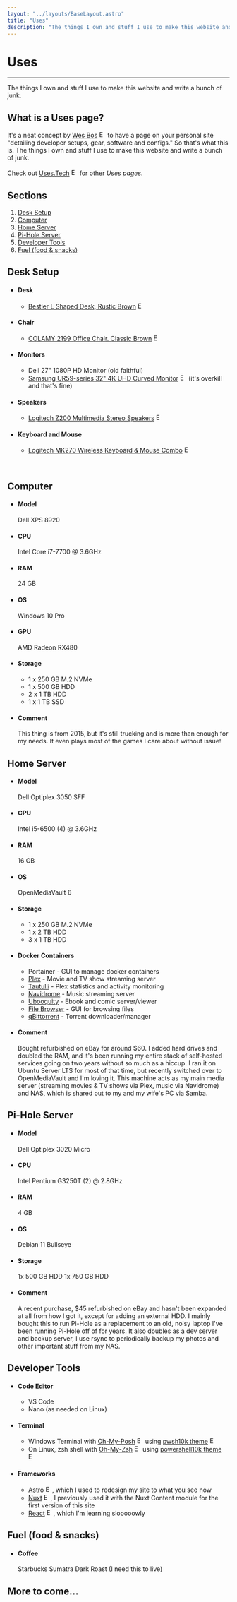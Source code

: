 ```yaml
---
layout: "../layouts/BaseLayout.astro"
title: "Uses"
description: "The things I own and stuff I use to make this website and write a bunch of junk."
---
```


<h1 class="title">Uses</h1>

<hr>

The things I own and stuff I use to make this website and write a bunch of junk.

## What is a Uses page?

It's a neat concept by <a href="https://wesbos.com" target="_blank">Wes Bos</a> <img class="ext" src="/img/assets/external.svg" alt="External Link" height="15px" width="15px"> to have a page on your personal site "detailing developer setups, gear, software and configs." So that's what this is. The things I own and stuff I use to make this website and write a bunch of junk.
<br><br>
Check out <a href="https://uses.tech" target="_blank">Uses.Tech</a> <img class="ext" src="/img/assets/external.svg" alt="External Link" height="15px" width="15px"> for other <em>Uses pages</em>.

## Sections

1. [Desk Setup](#desk)
2. [Computer](#pc)
3. [Home Server](#server)
4. [Pi-Hole Server](#pihole)
5. [Developer Tools](#tools)
6. [Fuel (food & snacks)](#fuel)

<div id='desk' />

## Desk Setup

- #### Desk

  - <a href="https://www.amazon.com/gp/product/B08Q89X9R2" target="_blank">Bestier L Shaped Desk, Rustic Brown</a> <img class="ext" src="/img/assets/external.svg" alt="External Link" height="15px" width="15px">

- #### Chair

  - <a href="https://www.amazon.com/gp/product/B09YV46WG7" target="_blank">COLAMY 2199 Office Chair, Classic Brown</a> <img class="ext" src="/img/assets/external.svg" alt="External Link" height="15px" width="15px">

- #### Monitors

  - Dell 27" 1080P HD Monitor (old faithful)
  - <a href="https://www.amazon.com/gp/product/B07L9G1BFX" target="_blank">Samsung UR59-series 32" 4K UHD Curved Monitor</a> <img class="ext" src="/img/assets/external.svg" alt="External Link" height="15px" width="15px"> (it's overkill and that's fine)

- #### Speakers

  - <a href="https://www.amazon.com/gp/product/B00EZ9XKCM" target="_blank">Logitech Z200 Multimedia Stereo Speakers</a> <img class="ext" src="/img/assets/external.svg" alt="External Link" height="15px" width="15px">

- #### Keyboard and Mouse
  - <a href="https://www.amazon.com/gp/product/B00BP5KOPA" target="_blank">Logitech MK270 Wireless Keyboard & Mouse Combo</a> <img class="ext" src="/img/assets/external.svg" alt="External Link" height="15px" width="15px">

<br>

<div id='pc' />

## Computer

- #### Model

  Dell XPS 8920

- #### CPU

  Intel Core i7-7700 @ 3.6GHz

- #### RAM

  24 GB

- #### OS

  Windows 10 Pro

- #### GPU

  AMD Radeon RX480

- #### Storage

  - 1 x 250 GB M.2 NVMe
  - 1 x 500 GB HDD
  - 2 x 1 TB HDD
  - 1 x 1 TB SSD

- #### Comment

  This thing is from 2015, but it's still trucking and is more than enough for my needs. It even plays most of the games I care about without issue!

<div id='server' />

## Home Server

- #### Model

  Dell Optiplex 3050 SFF

- #### CPU

  Intel i5-6500 (4) @ 3.6GHz

- #### RAM

  16 GB

- #### OS

  OpenMediaVault 6

- #### Storage

  - 1 x 250 GB M.2 NVMe
  - 1 x 2 TB HDD
  - 3 x 1 TB HDD

- #### Docker Containers

  - Portainer - GUI to manage docker containers
  - <a href="https://hub.docker.com/r/linuxserver/plex" target="_blank" rel="noreferrer noopener">Plex</a> - Movie and TV show streaming server
  - <a href="https://hub.docker.com/r/linuxserver/tautulli" target="_blank" rel="noreferrer noopener">Tautulli</a> - Plex statistics and activity monitoring
  - <a href="https://hub.docker.com/r/deluan/navidrome" target="_blank" rel="noreferrer noopener">Navidrome</a> - Music streaming server
  - <a href="https://hub.docker.com/r/linuxserver/ubooquity" target="_blank" rel="noreferrer noopener">Ubooquity</a> - Ebook and comic server/viewer
  - <a href="https://hub.docker.com/r/filebrowser/filebrowser" target="_blank" rel="noreferrer noopener">File Browser</a> - GUI for browsing files
  - <a href="https://hub.docker.com/r/linuxserver/qbittorrent" target="_blank" rel="noreferrer noopener">qBittorrent</a> - Torrent downloader/manager

- #### Comment
  Bought refurbished on eBay for around $60. I added hard drives and doubled the RAM, and it's been running my entire stack of self-hosted services going on two years without so much as a hiccup. I ran it on Ubuntu Server LTS for most of that time, but recently switched over to OpenMediaVault and I'm loving it. This machine acts as my main media server (streaming movies & TV shows via Plex, music via Navidrome) and NAS, which is shared out to my and my wife's PC via Samba.

<div id='pihole' />

## Pi-Hole Server

- #### Model

  Dell Optiplex 3020 Micro

- #### CPU

  Intel Pentium G3250T (2) @ 2.8GHz

- #### RAM

  4 GB

- #### OS

  Debian 11 Bullseye

- #### Storage

  1x 500 GB HDD
  1x 750 GB HDD

- #### Comment
  A recent purchase, $45 refurbished on eBay and hasn't been expanded at all from how I got it, except for adding an external HDD. I mainly bought this to run Pi-Hole as a replacement to an old, noisy laptop I've been running Pi-Hole off of for years. It also doubles as a dev server and backup server, I use rsync to periodically backup my photos and other important stuff from my NAS.

<div id='tools' />

## Developer Tools

- #### Code Editor

  - VS Code
  - Nano (as needed on Linux)

- #### Terminal

  - Windows Terminal with <a href="https://ohmyposh.dev" target="_blank">Oh-My-Posh</a> <img class="ext" src="/img/assets/external.svg" alt="External Link" height="15px" width="15px"> using <a href="https://github.com/Kudostoy0u/pwsh10k" target="_blank">pwsh10k theme</a> <img class="ext" src="/img/assets/external.svg" alt="External Link" height="15px" width="15px">
  - On Linux, zsh shell with <a href="https://github.com/ohmyzsh/ohmyzsh" target="_blank">Oh-My-Zsh</a> <img class="ext" src="/img/assets/external.svg" alt="External Link" height="15px" width="15px"> using <a href="https://github.com/romkatv/powerlevel10k" target="_blank">powershell10k theme</a> <img class="ext" src="/img/assets/external.svg" alt="External Link" height="15px" width="15px">

- #### Frameworks
  - <a href="https://astro.build" target="_blank">Astro</a> <img class="ext" src="/img/assets/external.svg" alt="External Link" height="15px" width="15px">, which I used to redesign my site to what you see now
  - <a href="https://nuxtjs.org" target="_blank">Nuxt</a> <img class="ext" src="/img/assets/external.svg" alt="External Link" height="15px" width="15px">, I previously used it with the Nuxt Content module for the first version of this site
  - <a href="https://reactjs.org" target="_blank">React</a> <img class="ext" src="/img/assets/external.svg" alt="External Link" height="15px" width="15px">, which I'm learning slooooowly

<div id='fuel' />

## Fuel (food & snacks)

- #### Coffee

  Starbucks Sumatra Dark Roast (I need this to live)

## More to come...

<br><br>
